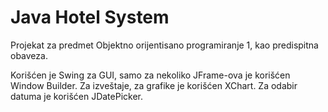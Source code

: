 # Java Hotel System
Projekat za predmet Objektno orijentisano programiranje 1, kao predispitna obaveza.

Korišćen je Swing za GUI, samo za nekoliko JFrame-ova je korišćen Window Builder. 
Za izveštaje, za grafike je korišćen XChart.
Za odabir datuma je korišćen JDatePicker.
